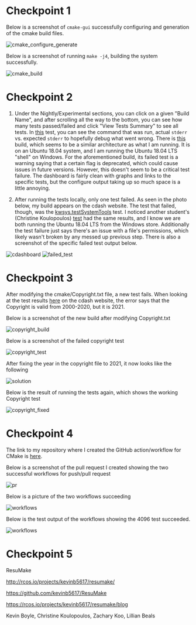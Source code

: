 # Checkpoint 1

Below is a screenshot of `cmake-gui` successfully configuring and generation of the cmake build files.

![cmake_configure_generate](images/cmake_configure_generate.png)

Below is a screenshot of running `make -j4`, building the system successfully.

![cmake_build](images/cmake_build.png)

# Checkpoint 2

1. Under the Nightly/Experimental sections, you can click on a given "Build Name", and after scrolling all the way to the bottom, you can see how many tests passed/failed and click "View Tests Summary" to see all tests. In [this](https://open.cdash.org/test/371945905) test, you can see the command that was run, actual `stderr` vs. expected `stderr` to hopefully debug what went wrong. There is [this](https://open.cdash.org/build/7072802) build, which seems to be a similar architecture as what I am running. It is on an Ubuntu 18.04 system, and I am running the Ubuntu 18.04 LTS "shell" on Windows. For the aforementioned build, its failed test is a warning saying that a certain flag is deprecated, which could cause issues in future versions. However, this doesn't seem to be a critical test failure. The dashboard is fairly clean with graphs and links to the specific tests, but the configure output taking up so much space is a little annoying.

2. After running the tests locally, only one test failed. As seen in the photo below, my build appears on the cdash website. The test that failed, though, was the [kwsys.testSystemTools](https://open.cdash.org/test/372134066) test. I noticed another student's (Christine Koulopoulos) [test](https://open.cdash.org/viewTest.php?buildid=7124783) had the same results, and I know we are both running the Ubuntu 18.04 LTS from the Windows store. Additionally the test failure just says there's an issue with a file's permissions, which likely wasn't broken by any messed up previous step. There is also a screenshot of the specific failed test output below.

![cdashboard](images/test_dashboard.png)
![failed_test](images/test_failure.png)

# Checkpoint 3

After modifying the cmake/Copyright.txt file, a new test fails. When looking at the test results [here](https://open.cdash.org/test/372640584) on the cdash website, the error says that the Copyright is valid from 2000-2020, but it is 2021.

Below is a screenshot of the new build after modifying Copyright.txt

![copyright_build](images/copyright_build.png)

Below is a screenshot of the failed copyright test

![copyright_test](images/copyright_test.png)

After fixing the year in the copyright file to 2021, it now looks like the following

![solution](images/solution.png)

Below is the result of running the tests again, which shows the working Copyright test

![copyright_fixed](images/copyright_fixed.png)

# Checkpoint 4

The link to my repository where I created the GitHub action/workflow for CMake is [here](https://github.com/kevinb5617/cmake_cicd).

Below is a screenshot of the pull request I created showing the two successful workflows for push/pull request

![pr](images/pr.png)

Below is a picture of the two workflows succeeding

![workflows](images/workflows.png)

Below is the test output of the workflows showing the 4096 test succeeded.

![workflows](images/4096_test_output.png)

# Checkpoint 5

ResuMake

http://rcos.io/projects/kevinb5617/resumake/

https://github.com/kevinb5617/ResuMake

https://rcos.io/projects/kevinb5617/resumake/blog

Kevin Boyle, Christine Koulopoulos, Zachary Koo, Lillian Beals